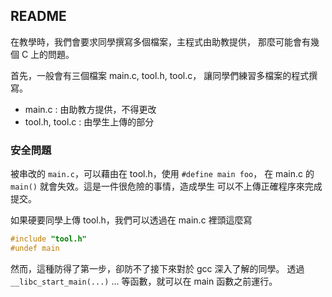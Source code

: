 ## README ##

在教學時，我們會要求同學撰寫多個檔案，主程式由助教提供，
那麼可能會有幾個 C 上的問題。

首先，一般會有三個檔案 main.c, tool.h, tool.c，
讓同學們練習多檔案的程式撰寫。

* main.c : 由助教方提供，不得更改
* tool.h, tool.c : 由學生上傳的部分

### 安全問題 ###

被串改的 `main.c`，可以藉由在 tool.h，使用 `#define main foo`，
在 main.c 的 `main()` 就會失效。這是一件很危險的事情，造成學生
可以不上傳正確程序來完成提交。

如果硬要同學上傳 tool.h，我們可以透過在 main.c 裡頭這麼寫

```c
#include "tool.h"
#undef main
```

然而，這種防得了第一步，卻防不了接下來對於 gcc 深入了解的同學。
透過 `__libc_start_main(...)` ... 等函數，就可以在 main 函數之前運行。


